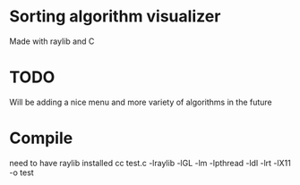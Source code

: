 # Sorting algorithm visualizer
Made with raylib and C

# TODO
Will be adding a nice menu and more variety of algorithms in the future

# Compile
need to have raylib installed
cc test.c -lraylib -lGL -lm -lpthread -ldl -lrt -lX11 -o test
